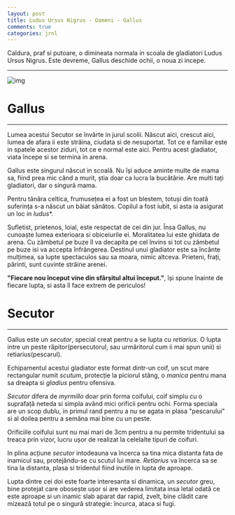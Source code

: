 ```yaml
---
layout: post
title: Ludus Ursus Nigrus - Oameni - Gallus
comments: true
categories: jrnl
---
```


Caldura, praf si putoare, o dimineata normala in scoala de gladiatori Ludus Ursus Nigrus. Este devreme, Gallus deschide ochii, o noua zi incepe.

---

![img](https://i.imgur.com/e8bLFvi.jpg "Fight")

# Gallus

---

Lumea acestui Secutor se învârte in jurul scolii. Născut aici, crescut aici, lumea de afara ii este străina, ciudata si de nesuportat. Tot ce e familiar este in spatele acestor ziduri, tot ce e normal este aici.
Pentru acest gladiator, viata începe si se termina in arena.

Gallus este singurul născut in scoală. Nu își aduce aminte multe de mama sa, fiind prea mic când a murit, știa doar ca lucra la bucătărie. Are multi tați gladiatori, dar o singură mama.

Pentru tânăra celtica, frumusețea ei a fost un blestem, totuși din toată suferința s-a născut un băiat sănătos. Copilul a fost iubit, si asta ia asigurat un loc in *ludus**.

Sufletist, prietenos, loial, este respectat de cei din jur. Însa Gallus, nu cunoaște lumea exterioara si obiceiurile ei. Moralitatea lui este ghidata de arena. Cu zâmbetul pe buze îl va decapita pe cel învins si tot cu zâmbetul pe buze isi va accepta înfrângerea. Destinul unui gladiator este sa încânte mulțimea, sa lupte spectaculos sau sa moara, nimic altceva. Prieteni, frați, părinti, sunt cuvinte străine arenei.

**"Fiecare nou început vine din sfârșitul altui început."**, își spune înainte de fiecare lupta, si asta îl face extrem de periculos!

# Secutor

---

Gallus este un *secutor*, special creat pentru a se lupta cu *retiarius*. O lupta intre un peste răpitor(persecutorul, sau urmăritorul cum ii mai spun unii) si retiarius(pescarul).

Echipamentul acestui gladiator este format dintr-un coif, un scut mare rectangular numit *scutum*, protecție la piciorul stâng, o *manica* pentru mana sa dreapta si *gladius* pentru ofensiva.

*Secutor* difera de *myrmillo* doar prin forma coifului, coif simplu cu o suprafață neteda si simpla având mici orificii pentru ochi. Forma speciala are un scop dublu, in primul rand pentru a nu se agata in plasa "pescarului" si al doilea pentru a semăna mai bine cu un peste.

Orificiile coifului sunt nu mai mari de 3cm pentru a nu permite tridentului sa treaca prin vizor, lucru ușor de realizat la celelalte tipuri de coifuri.

In plina acțiune *secutor* intodeauna va încerca sa tina mica distanta fata de inamicul sau, protejându-se cu scutul lui mare. *Retiarius* va încerca sa se tina la distanta, plasa si tridentul fiind inutile in lupta de aproape.

Lupta dintre cei doi este foarte interesanta si dinamica, un *secutor* greu, bine protejat care obosește ușor si are vederea limitata insa letal odată ce este aproape si un inamic slab aparat dar rapid, zvelt, bine clădit care mizează totul pe o singură strategie: încurca, ataca si fugi.
